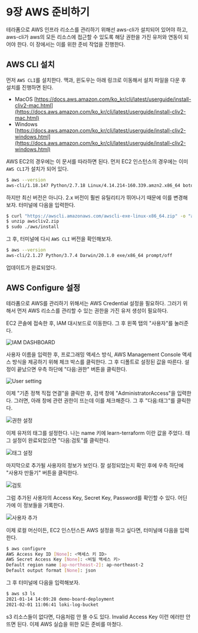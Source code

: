 # 9장 AWS 준비하기

테라폼으로 AWS 인프라 리소스를 관리하기 위해선 aws-cli가 설치되어 있어야 하고, aws-cli가 aws의 모든 리소스에 접근할 수 있도록 해당 권한을 가진 유저와 연동이 되어야 한다. 이 장에서는 이를 위한 준비 작업을 진행한다.

## AWS CLI 설치

먼저 `AWS CLI`를 설치한다. 맥과, 윈도우는 아래 링크로 이동해서 설치 파일을 다운 후 설치를 진행하면 된다.

* MacOS [https://docs.aws.amazon.com/ko_kr/cli/latest/userguide/install-cliv2-mac.html](https://docs.aws.amazon.com/ko_kr/cli/latest/userguide/install-cliv2-mac.html)
* Windows [https://docs.aws.amazon.com/ko_kr/cli/latest/userguide/install-cliv2-windows.html](https://docs.aws.amazon.com/ko_kr/cli/latest/userguide/install-cliv2-windows.html)

AWS EC2의 경우에는 이 문서를 따라하면 된다. 먼저 EC2 인스턴스의 경우에는 이미 `AWS CLI`가 설치가 되어 있다. 

```bash
$ aws --version
aws-cli/1.18.147 Python/2.7.18 Linux/4.14.214-160.339.amzn2.x86_64 botocore/1.18.6
```

하지만 최신 버전은 아니다. 2.x 버전이 훨씬 유틸리티가 뛰어나기 때문에 이를 변경해보자. 터미널에 다음을 입력한다.

```bash
$ curl "https://awscli.amazonaws.com/awscli-exe-linux-x86_64.zip" -o "awscliv2.zip"
$ unzip awscliv2.zip
$ sudo ./aws/install
```

그 후, 터미널에 다시 `AWS CLI` 버전을 확인해보자.

```bash
$ aws --version
aws-cli/2.1.27 Python/3.7.4 Darwin/20.1.0 exe/x86_64 prompt/off
```

업데이트가 완료되었다. 

## AWS Configure 설정

테라폼으로 AWS를 관리하기 위해서는 AWS Credential 설정을 필요하다. 그러기 위해서 먼저 AWS 리소스를 관리할 수 있는 권한을 가진 유저 생성이 필요하다. 

EC2 콘솔에 접속한 후, IAM 대시보드로 이동한다. 그 후 왼쪽 탭의 "사용자"를 눌러준다.

![IAM DASHBOARD](./01.png)

사용자 이름을 입력한 후, 프로그래밍 액세스 방식, AWS Management Console 액세스 방식을 제공하기 위해 체크 박스를 클릭한다. 그 후 디폴트로 설정된 값을 따른다. 설정이 끝났으면 우측 하단에 "다음:권한" 버튼을 클릭한다.

![User setting](./02.png)

이제 "기존 정책 직접 연결"을 클릭한 후, 검색 창에 "AdministratorAccess"을 입력한다. 그러면, 아래 창에 관련 권한이 뜨는데 이를 체크해준다. 그 후 "다음:태그"를 클릭한다.

![권한 설정](./03.png)

이제 유저의 태그를 설정한다. 나는 name 키에 learn-terraform 이란 값을 주었다. 태그 설정이 완료되었으면 "다음:검토"를 클릭한다.

![태그 설정](./04.png)

마지막으로 추가될 사용자의 정보가 보인다. 잘 설정되었는지 확인 후에 우측 하단에 "사용자 만들기" 버튼을 클릭한다.

![검토](./05.png)

그럼 추가된 사용자의 Access Key, Secret Key, Password를 확인할 수 있다. 어딘가에 이 정보들을 기록한다.

![사용자 추가](./06.png)

이제 로컬 머신이든, EC2 인스턴스든 AWS 설정을 하고 싶다면, 터미널에 다음을 입력한다.

```bash
$ aws configure
AWS Access Key ID [None]: <액세스 키 ID>
AWS Secret Access Key [None]: <비밀 액세스 키>
Default region name [ap-northeast-2]: ap-northeast-2
Default output format [None]: json
```

그 후 터미널에 다음을 입력해보자.

```bash
$ aws s3 ls
2021-01-14 14:09:28 demo-board-deployment
2021-02-01 11:06:41 loki-log-bucket
```

s3 리소스들이 없다면, 다음처럼 안 뜰 수도 있다. Invalid Access Key 이런 에러만 안 뜨면 된다. 이제 AWS 실습을 위한 모든 준비를 마쳤다.